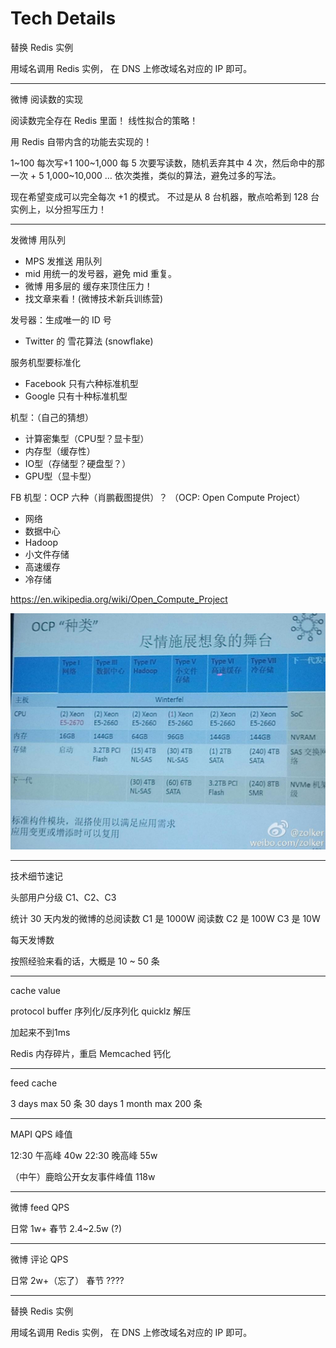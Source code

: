 # Tech Details

替换 Redis 实例

用域名调用 Redis 实例，
在 DNS 上修改域名对应的 IP 即可。

---

微博 阅读数的实现

阅读数完全存在 Redis 里面！
线性拟合的策略！

用 Redis 自带内含的功能去实现的！

1~100  每次写+1
100~1,000 每 5 次要写读数，随机丢弃其中 4 次，然后命中的那一次 + 5
1,000~10,000 … 依次类推，类似的算法，避免过多的写法。

现在希望变成可以完全每次 +1 的模式。
不过是从 8 台机器，散点哈希到 128 台实例上，以分担写压力！

---

发微博 用队列

- MPS 发推送 用队列
- mid 用统一的发号器，避免 mid 重复。
- 微博 用多层的 缓存来顶住压力！
- 找文章来看！(微博技术新兵训练营)

发号器：生成唯一的 ID 号

- Twitter 的 雪花算法 (snowflake)

服务机型要标准化

* Facebook 只有六种标准机型
* Google 只有十种标准机型

机型：（自己的猜想）

* 计算密集型（CPU型？显卡型）
* 内存型（缓存性）
* IO型（存储型？硬盘型？）
* GPU型（显卡型）

FB 机型：OCP 六种（肖鹏截图提供）？
（OCP: Open Compute Project）

* 网络
* 数据中心
* Hadoop
* 小文件存储
* 高速缓存
* 冷存储

https://en.wikipedia.org/wiki/Open_Compute_Project

![](ocp.png)

---
技术细节速记

头部用户分级 C1、C2、C3

统计 30 天内发的微博的总阅读数
C1 是 1000W 阅读数
C2 是 100W
C3 是 10W

每天发博数

按照经验来看的话，大概是 10 ~ 50 条

---

cache value

protocol buffer 序列化/反序列化
quicklz 解压

加起来不到1ms

Redis 内存碎片，重启
Memcached 钙化

---

feed cache

3 days max 50 条
30 days 1 month max 200 条

---

MAPI QPS 峰值

12:30 午高峰 40w
22:30 晚高峰 55w

（中午）鹿晗公开女友事件峰值 118w

---

微博 feed QPS

日常 1w+
春节 2.4~2.5w (?)

---

微博 评论 QPS

日常 2w+（忘了）
春节 ????

---

替换 Redis 实例

用域名调用 Redis 实例，
在 DNS 上修改域名对应的 IP 即可。
